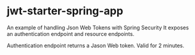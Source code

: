 # jwt-starter-spring-app
An example of handling Json Web Tokens with Spring Security
It exposes an authentication endpoint and resource endpoints.

Authentication endpoint returns a Jason Web token. Valid for 2 minutes.

